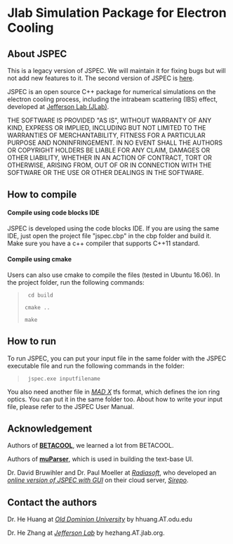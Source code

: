 # Jlab Simulation Package for Electron Cooling

## About JSPEC
This is a legacy version of JSPEC. We will maintain it for fixing bugs but will not add new features to it. The second version of JSPEC is [here](https://github.com/zhanghe9704/jspec2).

JSPEC is an open source C++ package for numerical simulations on the electron cooling process, including the intrabeam scattering (IBS) effect, developed at [Jefferson Lab (JLab)](http://www.jlab.org). 



THE SOFTWARE IS PROVIDED "AS IS", WITHOUT WARRANTY OF ANY KIND, EXPRESS OR IMPLIED, INCLUDING BUT NOT LIMITED TO THE WARRANTIES OF MERCHANTABILITY, FITNESS FOR A PARTICULAR PURPOSE AND NONINFRINGEMENT. IN NO EVENT SHALL THE AUTHORS OR COPYRIGHT HOLDERS BE LIABLE FOR ANY CLAIM, DAMAGES OR OTHER LIABILITY, WHETHER IN AN ACTION OF CONTRACT, TORT OR OTHERWISE, ARISING FROM, OUT OF OR IN CONNECTION WITH THE SOFTWARE OR THE USE OR OTHER DEALINGS IN THE SOFTWARE.

## How to compile
#### Compile using code blocks IDE

JSPEC is developed using the code blocks IDE. If you are using the same IDE, just open the project file "jspec.cbp" in the cbp folder and build it. Make sure you have a c++ compiler that supports C++11 standard. 

#### Compile using cmake

Users can also use cmake to compile the files (tested in Ubuntu 16.06). In the project folder, run the following commands:

> ` cd build` 
>
> `cmake ..`
>
> `make`

## How to run

To run JSPEC, you can put your input file in the same folder with the JSPEC executable file and run the following commands in the folder:

> ` jspec.exe inputfilename` 

You also need another file in [*MAD X*](https://madx.web.cern.ch/madx/) tfs format, which defines the ion ring optics. You can put it in the same folder too. About how to write your input file, please refer to the JSPEC User Manual. 

## Acknowledgement

Authors of [**BETACOOL**](http://betacool.jinr.ru/), we learned a lot from BETACOOL. 

Authors of [**muParser**](http://beltoforion.de/article.php?a=muparser),  which is used in building the text-base UI. 

Dr. David Bruwihler and Dr. Paul Moeller at [*Radiasoft*](http://radiasoft.net/), who developed an [*online version of JSPEC with GUI*](https://sirepo.com/jspec) on their cloud server, [*Sirepo*](https://sirepo.com/). 



## Contact the authors 

Dr. He Huang at [*Old Dominion University*](www.odu.edu) by hhuang.AT.odu.edu

Dr. He Zhang at [*Jefferson Lab*](www.jlab.org) by hezhang.AT.jlab.org. 